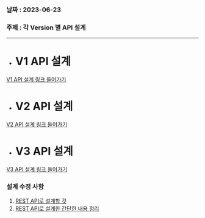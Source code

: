 ### 날짜 : 2023-06-23
### 주제 : 각 Version 별 API 설계
---

* # V1 API 설계
[V1 API 설계 링크 들어가기](https://www.notion.so/d5cd14fe42ca42618aa401493318e610?v=b2c399ca8eac4e5d8ab67dfb4e0a5889&pvs=4)

* # V2 API 설계
[V2 API 설계 링크 들어가기](https://www.notion.so/71a9d79e1d264e858a363bd6169368c7?v=07ea44c0e313476190496da14731d94e&pvs=4)

* # V3 API 설계
[V3 API 설계 링크 들어가기]()

### 설계 수정 사항
1. [REST API로 설계할 것](https://github.com/webteam-noname/notification/blob/main/Design/API%EC%84%A4%EA%B3%84/REST%20API%20URL%20%EA%B7%9C%EC%B9%99.md)
2. [REST API로 설계한 간단한 내용 정리](https://github.com/webteam-noname/notification/blob/main/Design/API%EC%84%A4%EA%B3%84/API%20%EC%84%A4%EA%B3%84%20%EC%88%98%EC%A0%95.md)
